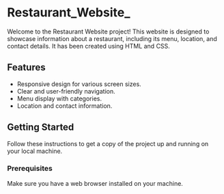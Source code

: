 # Restaurant_Website_
Welcome to the Restaurant Website project! This website is designed to showcase information about a restaurant, including its menu, location, and contact details. It has been created using HTML and CSS.
## Features

- Responsive design for various screen sizes.
- Clear and user-friendly navigation.
- Menu display with categories.
- Location and contact information.

## Getting Started

Follow these instructions to get a copy of the project up and running on your local machine.

### Prerequisites

Make sure you have a web browser installed on your machine.
